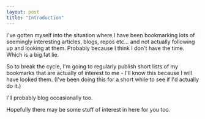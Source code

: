 ```yaml
---
layout: post
title: "Introduction"
---
```


I've gotten myself into the situation where I have been bookmarking lots of seemingly interesting articles, blogs, repos etc... and not actually following up and looking at them. Probably because I think I don't have the time. Which is a big fat lie.

So to break the cycle, I'm going to regularly publish short lists of my bookmarks that are actually of interest to me - I'll know this because I will have looked them. (I've been doing this for a short while to see if I'd actually do it.)

I'll probably blog occasionally too.

Hopefully there may be some stuff of interest in here for you too.

